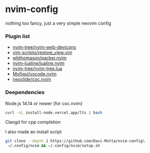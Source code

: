 
# nvim-config
nothing too fancy, just a very simple neovim config
### Plugin list
 * [nvim-tree/nvim-web-devicons](https://github.com/nvim-tree/nvim-web-devicons)
* [vim-scripts/restore_view.vim](https://github.com/vim-scripts/restore_view.vim) 
 * [wbthomason/packer.nvim](https://github.com/wbthomason/packer.nvim)
 * [nvim-lualine/lualine.nvim](https://github.com/nvim-lualine/lualine.nvim)
 * [nvim-tree/nvim-tree.lua](https://github.com/nvim-tree/nvim-tree.lua)
 * [Mofiqul/vscode.nvim](https://github.com/Mofiqul/vscode.nvim)
 * [neoclide/coc.nvim](https://github.com/neoclide/coc.nvim)
 
 ### Deependencies
 
 Node.js 14.14 or newer (for coc.nvim)
```bash 
curl -sL install-node.vercel.app/lts | bash 
```
 Clangd for cpp completion
 
I also made an install script
```bash
git clone --depth 1 https://github.com/Davi-Motta/nvim-config\
 ~/.config/nvim && ~/.config/nvim/setup.sh
```
